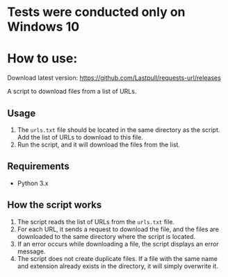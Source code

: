 # Tests were conducted only on Windows 10

# How to use:

Download latest version: https://github.com/Lastpull/requests-url/releases

A script to download files from a list of URLs.

## Usage

1. The `urls.txt` file should be located in the same directory as the script. Add the list of URLs to download to this file.
2. Run the script, and it will download the files from the list.

## Requirements

* Python 3.x

## How the script works

1. The script reads the list of URLs from the `urls.txt` file.
2. For each URL, it sends a request to download the file, and the files are downloaded to the same directory where the script is located.
3. If an error occurs while downloading a file, the script displays an error message.
4. The script does not create duplicate files. If a file with the same name and extension already exists in the directory, it will simply overwrite it.